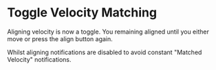 # Toggle Velocity Matching

Aligning velocity is now a toggle.
You remaining aligned until you either move or press the align button again.

Whilst aligning notifications are disabled to avoid constant "Matched Velocity" notifications.
